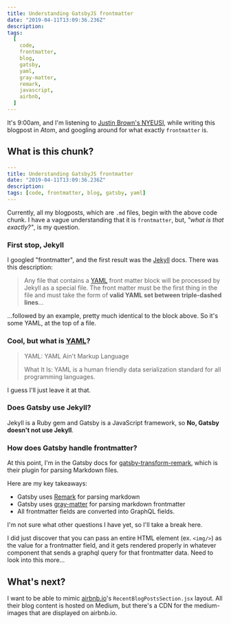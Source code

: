 ```yaml
---
title: Understanding GatsbyJS frontmatter
date: "2019-04-11T13:09:36.236Z"
description:
tags:
  [
    code,
    frontmatter,
    blog,
    gatsby,
    yaml,
    gray-matter,
    remark,
    javascript,
    airbnb,
  ]
---
```


It's 9:00am, and I'm listening to [Justin Brown's NYEUSI](https://www.youtube.com/watch?v=dXkSle0-OSI), while writing this blogpost in Atom, and googling around for what exactly `frontmatter` is.

## What is this chunk?

```yaml
---
title: Understanding GatsbyJS frontmatter
date: "2019-04-11T13:09:36.236Z"
description:
tags: [code, frontmatter, blog, gatsby, yaml]
---

```

Currently, all my blogposts, which are `.md` files, begin with the above code chunk. I have a vague understanding that it is `frontmatter`, but, _"what is that exactly?"_, is my question.

### First stop, Jekyll

I googled "frontmatter", and the first result was the [Jekyll](https://jekyllrb.com/docs/front-matter/) docs. There was this description:

> Any file that contains a [YAML](https://yaml.org/) front matter block will be processed by Jekyll as a special file. The front matter must be the first thing in the file and must take the form of **valid YAML set between triple-dashed lines**...

...followed by an example, pretty much identical to the block above. So it's some YAML, at the top of a file.

### Cool, but what is [YAML](https://yaml.org/)?

> YAML: YAML Ain't Markup Language
>
> What It Is: YAML is a human friendly data serialization standard for all programming languages.

I guess I'll just leave it at that.

### Does Gatsby use Jekyll?

Jekyll is a Ruby gem and Gatsby is a JavaScript framework, so **No, Gatsby doesn't not use Jekyll**.

### How does Gatsby handle frontmatter?

At this point, I'm in the Gatsby docs for [gatsby-transform-remark](https://www.gatsbyjs.org/packages/gatsby-transformer-remark/), which is their plugin for parsing Markdown files.

Here are my key takeaways:

- Gatsby uses [Remark](https://remark.js.org/) for parsing markdown
- Gatsby uses [gray-matter](https://github.com/jonschlinkert/gray-matter) for parsing markdown frontmatter
- All frontmatter fields are converted into GraphQL fields.

I'm not sure what other questions I have yet, so I'll take a break here.

I did just discover that you can pass an entire HTML element (ex. `<img/>`) as the value for a frontmatter field, and it gets rendered properly in whatever component that sends a graphql query for that frontmatter data. Need to look into this more...

## What's next?

I want to be able to mimic [airbnb.io](https://airbnb.io)'s `RecentBlogPostsSection.jsx` layout. All their blog content is hosted on Medium, but there's a CDN for the medium-images that are displayed on airbnb.io.
